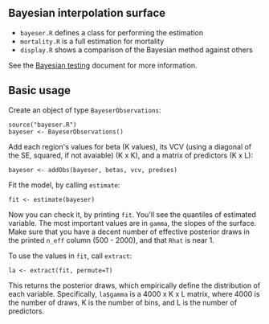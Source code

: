 ## Bayesian interpolation surface

* `bayeser.R` defines a class for performing the estimation
* `mortality.R` is a full estimation for mortality
* `display.R` shows a comparison of the Bayesian method against others

See the [Bayesian testing](https://docs.google.com/document/d/1g_3ukCzndYphH5OKTe-WO7ApeTW8FvwinJ_oVU2cFq4/edit?usp=sharing) document for more information.

## Basic usage

Create an object of type `BayeserObservations`:
```
source("bayeser.R")
bayeser <- BayeserObservations()
```

Add each region's values for beta (K values), its VCV (using a diagonal of the SE, squared, if not avaiable) (K x K), and a matrix of predictors (K x L):
```
bayeser <- addObs(bayeser, betas, vcv, predses)
```

Fit the model, by calling `estimate`:
```
fit <- estimate(bayeser)
```

Now you can check it, by printing `fit`.  You'll see the quantiles of
estimated variable.  The most important values are in `gamma`, the
slopes of the surface.  Make sure that you have a decent number of
effective posterior draws in the printed `n_eff` column (500 - 2000),
and that `Rhat` is near 1.

To use the values in `fit`, call `extract`:
```
la <- extract(fit, permute=T)
```

This returns the posterior draws, which empirically define the
distribution of each variable.  Specifically, `la$gamma` is a 4000 x K
x L matrix, where 4000 is the number of draws, K is the number of
bins, and L is the number of predictors.
